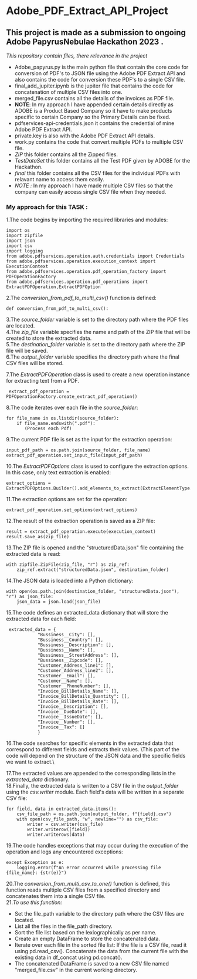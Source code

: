 # Adobe_PDF_Extract_API_Project
## This project is made as a submission to ongoing Adobe PapyrusNebulae Hackathon 2023 .
*This repository contain files, there relevance in the project* 
* Adobe_papyrus.py is the main python file that contain the core code for conversion of PDF's to JSON file using the Adobe PDF Extract API and also contains the code for conversion these PDF's to a single CSV file.
* final_add_jupiter.ipynb is the jupiter file that contains the code for concatenation of multiple CSV files into one.
* merged_file.csv contains all the details of the invoices as PDF file.
* **NOTE**: In my approach I have appended certain details directly as ADOBE is a Product Based Company so it have to make products specific to certain Company so the Primary Details can be fixed.
* pdfservices-api-credentials.json it contains the credential of mine Adobe PDF Extract API.
* private.key is also with the Adobe PDF Extract API details.
* work.py contains the code that convert multiple PDFs to multiple CSV file.
* *ZIP* this folder contains all the Zipped files.
* *TestDataSet* this folder contains all the Test PDF given by ADOBE for the Hackathon.
* *final* this folder contains all the CSV files for the individual PDFs with relavant name to access them easily.
* *NOTE :* In my approach I have made multiple CSV files so that the company can easily access single CSV file when they needed. 
### My approach for this TASK :
1.The code begins by importing the required libraries and modules:\
    <sub>
    
    import os
    import zipfile
    import json
    import csv
    import logging
    from adobe.pdfservices.operation.auth.credentials import Credentials
    from adobe.pdfservices.operation.execution_context import ExecutionContext
    from adobe.pdfservices.operation.pdf_operation_factory import PDFOperationFactory
    from adobe.pdfservices.operation.pdf_operations import ExtractPDFOperation,ExtractPDFOption

    
2.The *conversion_from_pdf_to_multi_csv()* function is defined:\
    <sub>
    
    def conversion_from_pdf_to_multi_csv():
    
   
    
3.The *source_folder* variable is set to the directory path where the PDF files are located.\
4.The *zip_file* variable specifies the name and path of the ZIP file that will be created to store the extracted data.\
5.The *destination_folder* variable is set to the directory path where the ZIP file will be saved. \
6.The *output_folder* variable specifies the directory path where the final CSV files will be stored. 

7.The *ExtractPDFOperation* class is used to create a new operation instance for extracting text from a PDF. 
     <sub>
     
     extract_pdf_operation = PDFOperationFactory.create_extract_pdf_operation()

 


8.The code iterates over each file in the *source_folder*:
    <sub>
    
        
    for file_name in os.listdir(source_folder):
        if file_name.endswith(".pdf"):
           (Process each Pdf)



9.The current PDF file is set as the input for the extraction operation:
    <sub>
    
    
    input_pdf_path = os.path.join(source_folder, file_name)
    extract_pdf_operation.set_input_file(input_pdf_path)


10.The *ExtractPDFOptions* class is used to configure the extraction options. In this case, only text extraction is enabled:
    <sub>
    
    extract_options = ExtractPDFOptions.Builder().add_elements_to_extract(ExtractElementType.TEXT).build()



11.The extraction options are set for the operation:
    <sub>

    extract_pdf_operation.set_options(extract_options)


12.The result of the extraction operation is saved as a ZIP file:\
    <sub>
    
    result = extract_pdf_operation.execute(execution_context)
    result.save_as(zip_file)


13.The ZIP file is opened and the "structuredData.json" file containing the extracted data is read:
    <sub>
        
    with zipfile.ZipFile(zip_file, "r") as zip_ref:
        zip_ref.extract("structuredData.json", destination_folder)

    
14.The JSON data is loaded into a Python dictionary:
    <sub>
        
    with open(os.path.join(destination_folder, "structuredData.json"), "r") as json_file:
        json_data = json.load(json_file)


    
15.The code defines an extracted_data dictionary that will store the extracted data for each field:
    <sub>
    
     extracted_data = {
                "Bussiness__City": [],
                "Bussiness__Country": [],
                "Bussiness__Description": [],
                "Bussiness__Name": [],
                "Bussiness__StreetAddress": [],
                "Bussiness__Zipcode": [],
                "Customer_Address_line1": [],
                "Customer_Address_line2": [],
                "Customer__Email": [],
                "Customer__Name": [],
                "Customer__PhoneNumber": [],
                "Invoice_BillDetails_Name": [],
                "Invoice_BillDetails_Quantity": [],
                "Invoice_BillDetails_Rate": [],
                "Invoice__Description": [],
                "Invoice__DueDate": [],
                "Invoice__IssueDate": [],
                "Invoice__Number": [],
                "Invoice__Tax": []
                }
                
                
16.The code searches for specific elements in the extracted data that correspond to different fields and extracts their values. \This part of the code will depend on the structure of the JSON data and the specific fields we want to extract.\

17.The extracted values are appended to the corresponding lists in the *extracted_data* dictionary.\
18.Finally, the extracted data is written to a CSV file in the *output_folder* using the *csv.writer* module. Each field's data will be written in a separate CSV file:
    <sub>
    
    for field, data in extracted_data.items():
        csv_file_path = os.path.join(output_folder, f"{field}.csv")
        with open(csv_file_path, "w", newline="") as csv_file:
            writer = csv.writer(csv_file)
            writer.writerow([field])
            writer.writerows(data)

            
19.The code handles exceptions that may occur during the execution of the operation and logs any encountered exceptions:
    <sub>
    
    except Exception as e:
        logging.error(f"An error occurred while processing file {file_name}: {str(e)}")

        
        
20.The *conversion_from_multi_csv_to_one()* function is defined, this function reads multiple CSV files from a specified directory and concatenates them into a 
    single CSV file.\
21.*To use this function:*
  * Set the file_path variable to the directory path where the CSV files are located.
  * List all the files in the file_path directory.
  * Sort the file list based on the lexiographically as per name.
  * Create an empty DataFrame to store the concatenated data.
  * Iterate over each file in the sorted file list:
    If the file is a CSV file, read it using pd.read_csv().
    Concatenate the data from the current file with the existing data in df_concat using 
    pd.concat().
  * The concatenated DataFrame is saved to a new CSV file named "merged_file.csv" in the 
    current working directory.
